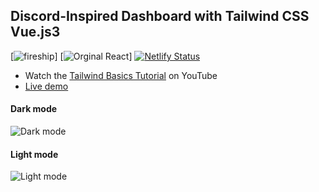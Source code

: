 ## Discord-Inspired Dashboard with Tailwind CSS Vue.js3
[![fireship](https://github.com/fireship-io/)]
[![Orginal React](https://github.com/fireship-io/tailwind-dashboard)]
[![Netlify Status](https://api.netlify.com/api/v1/badges/e5670c2e-7a9f-4be2-955b-6bf8608ddc62/deploy-status)](https://app.netlify.com/sites/tailwind-dashboard-demo/deploys)

- Watch the [Tailwind Basics Tutorial]() on YouTube
- [Live demo](https://tailwind-dashboard-demo.netlify.app/)

#### Dark mode

![Dark mode](./dark-mode.png)

#### Light mode

![Light mode](./light-mode.png)